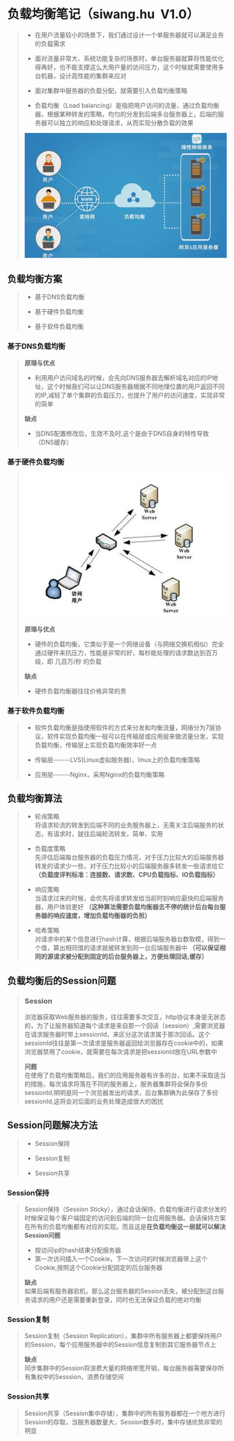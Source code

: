 # 负载均衡笔记（siwang.hu&nbsp;&nbsp;V1.0）  
> + 在用户流量较小的场景下，我们通过设计一个单服务器就可以满足业务的负载需求  
>  
> + 面对流量非常大、系统功能复杂的场景时，单台服务器就算将性能优化得再好，也不能支撑这么大用户量的访问压力，这个时候就需要使用多台机器，设计高性能的集群来应对  
>  
> + 面对集群中服务器的负载分配，就需要引入负载均衡策略  
>  
> + 负载均衡（Load balancing）是指把用户访问的流量，通过负载均衡器，根据某种转发的策略，均匀的分发到后端多台服务器上，后端的服务器可以独立的响应和处理请求，从而实现分散负载的效果  
>  
> ![图片](./data/ld1.jpg)  
>  
## 负载均衡方案  
> + 基于DNS负载均衡  
>  
> + 基于硬件负载均衡  
>  
> + 基于软件负载均衡
>  
### 基于DNS负载均衡  
> **原理与优点**  
> + 利用用户访问域名的时候，会先向DNS服务器去解析域名对应的IP地址，这个时候我们可以让DNS服务器根据不同地理位置的用户返回不同的IP,减轻了单个集群的负载压力，也提升了用户的访问速度，实现非常的简单  
>  
> **缺点**  
> + 当DNS配置修改后，生效不及时,这个是由于DNS自身的特性导致（DNS缓存）  
### 基于硬件负载均衡  
> ![图片](./data/ld2.PNG)  
>  
> **原理与优点**  
> + 硬件的负载均衡，它类似于是一个网络设备（与网络交换机相似）完全通过硬件来抗压力，性能是非常的好，每秒能处理的请求数达到百万级，即 几百万/秒 的负载  
>  
> **缺点**  
> + 硬件负载均衡器往往价格非常的贵  
### 基于软件负载均衡  
> + 软件负载均衡是指使用软件的方式来分发和均衡流量，网络分为7层协议，软件实现负载均衡一般可以在传输层或应用层来做流量分发，实现负载均衡，传输层上实现负载均衡效率好一点  
>  
> + 传输层------LVS(Linux虚拟服务器)，linux上的负载均衡策略  
>  
> + 应用层------Nginx，采用Nginx的负载均衡策略  
## 负载均衡算法  
> + 轮询策略  
> 将请求轮流的转发到后端不同的业务服务器上，无需关注后端服务的状态，有请求时，就往后端轮流转发，简单、实用  
>  
> + 负载度策略  
> 先评估后端每台服务器的负载压力情况，对于压力比较大的后端服务器转发的请求少一些，对于压力比较小的后端服务器多转发一些请求给它 **（负载度评判标准：连接数、请求数、CPU负载指标、IO负载指标）**  
>  
> + 响应策略  
> 当请求过来的时候，会优先将请求转发给当前时刻响应最快的后端服务器，用户体验更好 **（这种算法需要负载均衡器去不停的统计后台每台服务器的响应速度，增加负载均衡器的负担）**  
>  
> + 哈希策略  
> 对请求中的某个信息进行hash计算，根据后端服务器台数取模，得到一个值，算出相同值的请求就被转发到同一台后端服务器中 **（可以保证相同的源请求被分配到固定的后台服务器上，方便处理回话,缓存）**  
>  
## 负载均衡后的Session问题  
> ### **Session**  
> 浏览器获取Web服务器的服务，往往需要多次交互，http协议本身是无状态的，为了让服务器知道每个请求是来自那一个回话（session）,需要浏览器在请求服务器时带上sessionId，来区分这次请求属于那次回话。这个sessionId往往是第一次请求是服务器返回给浏览器存在cookie中的，如果浏览器禁用了cookie，就需要在每次请求是把sessionId放在URL参数中  
>  
> **问题**  
> 在使用了负载均衡策略后，我们的应用服务器有许多的台，如果不采取适当的措施，每次请求将落在不同的服务器上，服务器集群将会保存多份sessionId,明明是同一个浏览器发出的请求，后台集群确为此保存了多份sessionId,这将会对后面的业务处理造成很大的困扰  
>  
## Session问题解决方法  
> + Session保持  
>  
> + Session复制  
>  
> + Session共享  
### Session保持  
> Session保持（Session Sticky），通过会话保持，负载均衡进行请求分发的时候保证每个客户端固定的访问到后端的同一台应用服务器。会话保持方案在所有的负载均衡都有对应的实现。而且这是**在负载均衡这一层就可以解决Session问题**  
> + 按访问ip的hash结果分配服务器  
> + 第一次访问插入一个Cookie，下一次访问的时候浏览器带上这个Cookie,按照这个Cookie分配固定的后台服务器  
>  
> **缺点**  
> 如果后端有服务器宕机，那么这台服务器的Session丢失，被分配到这台服务请求的用户还是需要重新登录，同时也无法保证负载的绝对均衡  
### Session复制  
> Session复制（Session Replication），集群中所有服务器上都要保持用户的Session，每个应用服务器中的Session信息复制到其它服务器节点上  
>  
> **缺点**  
> 同步集群中的Session将浪费大量的网络带宽开销，每台服务器需要保存所有集权中的Sesssion，浪费存储空间  
### Session共享  
> Session共享（Session集中存储），集群中的所有服务器都在一个地方进行Session的存取，当服务器数量大，Session数多时，集中存储优势非常的明显